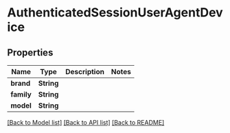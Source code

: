 # AuthenticatedSessionUserAgentDevice

## Properties

Name | Type | Description | Notes
------------ | ------------- | ------------- | -------------
**brand** | **String** |  | 
**family** | **String** |  | 
**model** | **String** |  | 

[[Back to Model list]](../README.md#documentation-for-models) [[Back to API list]](../README.md#documentation-for-api-endpoints) [[Back to README]](../README.md)


